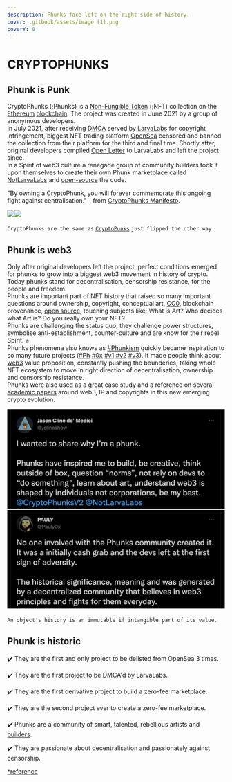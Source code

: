 ```yaml
---
description: Phunks face left on the right side of history.
cover: .gitbook/assets/image (1).png
coverY: 0
---
```


# CRYPTOPHUNKS

## Phunk is Punk

CryptoPhunks (;Phunks) is a [Non-Fungible Token](https://en.wikipedia.org/wiki/Non-fungible\_token) (;NFT) collection on the [Ethereum](https://en.wikipedia.org/wiki/Ethereum) [blockchain](https://en.wikipedia.org/wiki/Blockchain). The project was created in June 2021 by a group of anonymous developers. \
In July 2021, after receiving [DMCA](https://twitter.com/CryptoPhunks/status/1415001685986922499?s=20\&t=YRRn6i6uXhGV5Cgl\_pJeQA) served by [LarvaLabs](https://larvalabs.com) for copyright infringement, biggest NFT trading platform [OpenSea](https://opensea.io) censored and banned the collection from their platform for the third and final time. Shortly after, original developers compiled [Open Letter](https://foundation.app/@cryptophunks/foundation/62017) to LarvaLabs and left the project since.\
In a Spirit of web3 culture a renegade group of community builders took it upon themselves to create their own Phunk marketplace called [NotLarvaLabs](NLL/notlarvalabs.md) and [open-source](open-sourced.md) the code.

"By owning a CryptoPhunk, you will forever commemorate this ongoing fight against centralisation." - from [CryptoPhunks Manifesto](https://phunks.medium.com/the-cryptophunks-manifesto-785c7348e558).

![](<.gitbook/assets/Phunk\_4156 (1).png>)![](.gitbook/assets/Phunk\_4156.png)

`CryptoPhunks are the same as` [`CryptoPunks`](https://larvalabs.com/cryptopunks) `just flipped the other way.`

## Phunk is web3

Only after original developers left the project, perfect conditions emerged for phunks to grow into a biggest web3 movement in history of crypto. \
Today phunks stand for decentralisation, censorship resistance, for the people and freedom. \
Phunks are important part of NFT history that raised so many important questions around ownership, copyright, conceptual art, [CC0](https://creativecommons.org/publicdomain/zero/1.0/deed.en), blockchain provenance, [open source](open-sourced.md), touching subjects like; What is Art? Who decides what Art is? Do you really own your NFT?\
Phunks are challenging the status quo, they challenge power structures, symbolise anti-establishment, counter-culture and are know for their rebel Spirit. :fist:\
Phunks phenomena also knows as [#Phunkism](https://twitter.com/search?q=%23Phunkism\&src=typed\_query\&f=live) quickly became inspiration to so many future projects ([#Ph](https://twitter.com/hashtag/Ph?src=hashtag\_click) [#0x](https://twitter.com/hashtag/0x?src=hashtag\_click) [#v1](https://twitter.com/hashtag/v1?src=hashtag\_click) [#v2](https://twitter.com/hashtag/v2?src=hashtag\_click) [#v3](https://twitter.com/hashtag/v3?src=hashtag\_click)). It made people think about [web3](https://en.wikipedia.org/wiki/Web3) value proposition, constantly pushing the bounderies, taking whole NFT ecosystem to move in right direction of decentralisation, ownership and censorship resistance. \
Phunks were also used as a great case study and a reference on several [academic papers](https://papers.ssrn.com/sol3/papers.cfm?abstract\_id=4029323) around web3, IP and copyrights in this new emerging crypto evolution.&#x20;

&#x20;      ![](<.gitbook/assets/Bildschirmfoto 2022-03-10 um 21.18.54.png>)        ![](<.gitbook/assets/Bildschirmfoto 2022-03-10 um 21.18.31.png>)

`An object's history is an immutable if intangible part of its value.`

## Phunk is historic

✔️ They are the first and only project to be delisted from OpenSea 3 times.&#x20;

✔️ They are the first project to be DMCA'd by LarvaLabs.&#x20;

✔️ They are the first derivative project to build a zero-fee marketplace.

✔️ They are the second project ever to create a zero-fee marketplace.&#x20;

✔️ Phunks are a community of smart, talented, rebellious artists and [builders](open-sourced.md).&#x20;

✔️ They are passionate about decentralisation and passionately against censorship.

[\*reference](https://twitter.com/OG\_Kenobi\_Hello/status/1501653643237466116?s=20\&t=YRRn6i6uXhGV5Cgl\_pJeQA)

